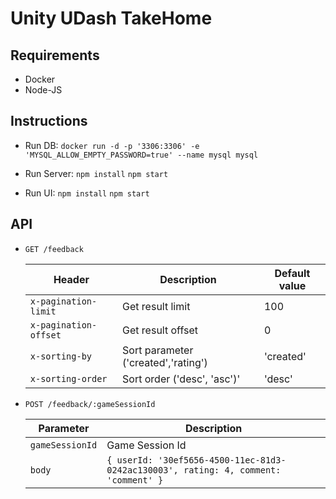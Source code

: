 # Unity UDash TakeHome

## Requirements
- Docker
- Node-JS

## Instructions
- Run DB:
`docker run -d -p '3306:3306' -e 'MYSQL_ALLOW_EMPTY_PASSWORD=true' --name mysql mysql`

- Run Server: 
  `npm install`
  `npm start`

- Run UI:
  `npm install`
  `npm start`

## API

- `GET /feedback`

  | Header | Description | Default value |
  | ----------- | ----------- | ----------- |
  | `x-pagination-limit` | Get result limit | 100
  | `x-pagination-offset` | Get result offset | 0
  | `x-sorting-by` | Sort parameter ('created','rating') | 'created'
  | `x-sorting-order` | Sort order ('desc', 'asc')' | 'desc'

- `POST /feedback/:gameSessionId`

  | Parameter | Description |
  | ----------- | ----------- |
  | `gameSessionId` | Game Session Id |
  | `body` | ``{ userId: '30ef5656-4500-11ec-81d3-0242ac130003', rating: 4, comment: 'comment' }`` | 





